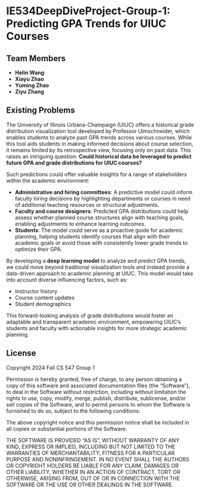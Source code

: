 # IE534DeepDiveProject-Group-1: Predicting GPA Trends for UIUC Courses

## Team Members
- **Helin Wang**
- **Xiayu Zhao**
- **Yuming Zhao**
- **Ziyu Zhang**

## Existing Problems
The University of Illinois Urbana-Champaign (UIUC) offers a historical grade distribution visualization tool developed by Professor Ulmschneider, which enables students to analyze past GPA trends across various courses. While this tool aids students in making informed decisions about course selection, it remains limited by its retrospective view, focusing only on past data. This raises an intriguing question: **Could historical data be leveraged to predict future GPA and grade distributions for UIUC courses?**

Such predictions could offer valuable insights for a range of stakeholders within the academic environment:
- **Administrative and hiring committees**: A predictive model could inform faculty hiring decisions by highlighting departments or courses in need of additional teaching resources or structural adjustments.
- **Faculty and course designers**: Predicted GPA distributions could help assess whether planned course structures align with teaching goals, enabling adjustments to enhance learning outcomes.
- **Students**: The model could serve as a proactive guide for academic planning, helping students identify courses that align with their academic goals or avoid those with consistently lower grade trends to optimize their GPA.

By developing a **deep learning model** to analyze and predict GPA trends, we could move beyond traditional visualization tools and instead provide a data-driven approach to academic planning at UIUC. This model would take into account diverse influencing factors, such as:
- Instructor history
- Course content updates
- Student demographics

This forward-looking analysis of grade distributions would foster an adaptable and transparent academic environment, empowering UIUC’s students and faculty with actionable insights for more strategic academic planning.

## License
Copyright 2024 Fall CS 547 Group 1

Permission is hereby granted, free of charge, to any person obtaining a copy of this software and associated documentation files (the “Software”), to deal in the Software without restriction, including without limitation the rights to use, copy, modify, merge, publish, distribute, sublicense, and/or sell copies of the Software, and to permit persons to whom the Software is furnished to do so, subject to the following conditions:

The above copyright notice and this permission notice shall be included in all copies or substantial portions of the Software.

THE SOFTWARE IS PROVIDED “AS IS”, WITHOUT WARRANTY OF ANY KIND, EXPRESS OR IMPLIED, INCLUDING BUT NOT LIMITED TO THE WARRANTIES OF MERCHANTABILITY, FITNESS FOR A PARTICULAR PURPOSE AND NONINFRINGEMENT. IN NO EVENT SHALL THE AUTHORS OR COPYRIGHT HOLDERS BE LIABLE FOR ANY CLAIM, DAMAGES OR OTHER LIABILITY, WHETHER IN AN ACTION OF CONTRACT, TORT OR OTHERWISE, ARISING FROM, OUT OF OR IN CONNECTION WITH THE SOFTWARE OR THE USE OR OTHER DEALINGS IN THE SOFTWARE.


